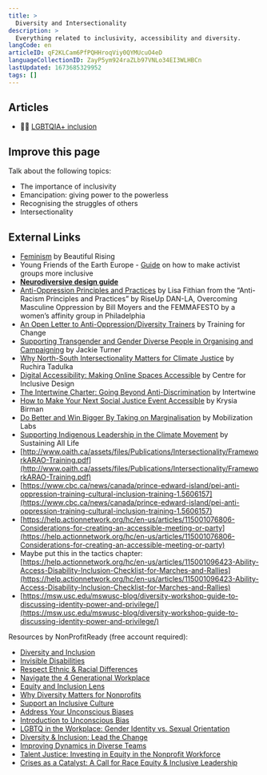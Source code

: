 ```yaml
---
title: >
  Diversity and Intersectionality
description: >
  Everything related to inclusivity, accessibility and diversity.
langCode: en
articleID: qF2KLCam6PfPQHHroqViy0QYMUcuO4eD
languageCollectionID: ZayP5ym924raZLb97VNLo34EI3WLHBCn
lastUpdated: 1673685329952
tags: []
---
```


## Articles

-   🏳️‍🌈 [LGBTQIA+ inclusion](/wellbeing/lgbtqia_inclusion)

## **Improve this page**

Talk about the following topics:

-   The importance of inclusivity
-   Emancipation: giving power to the powerless
-   Recognising the struggles of others
-   Intersectionality

## External Links

-   [Feminism](https://beautifulrising.org/tool/feminism) by Beautiful Rising
-   Young Friends of the Earth Europe - [Guide](http://www.foeeurope.org/yfoee/how-to-make-your-activist-group-more-inclusive) on how to make activist groups more inclusive
-   [**Neurodiversive design guide**](https://www.designmantic.com/community/designing-for-autistic.php)
-   [Anti-Oppression Principles and Practices](https://docs.google.com/Doc?id=dd323hvj_1203cbjhtthc) by Lisa Fithian from the “Anti-Racism Principles and Practices” by RiseUp DAN-LA, Overcoming Masculine Oppression by Bill Moyers and the FEMMAFESTO by a women’s affinity group in Philadelphia
-   [An Open Letter to Anti-Oppression/Diversity Trainers](https://www.trainingforchange.org/training_tools/an-open-letter-to-anti-oppressiondiversity-trainers/) by Training for Change
-   [Supporting Transgender and Gender Diverse People in Organising and Campaigning](https://commonslibrary.org/supporting-transgender-and-gender-diverse-people-in-organising-and-campaigning/) by Jackie Turner
-   [Why North-South Intersectionality Matters for Climate Justice](https://commonslibrary.org/why-north-south-intersectionality-matters-in-climate-justice/) by Ruchira Tadulka
-   [Digital Accessibility: Making Online Spaces Accessible](https://commonslibrary.org/digital-accessibility-making-online-spaces-accessible/) by Centre for Inclusive Design
-   [The Intertwine Charter: Going Beyond Anti-Discrimination](https://commonslibrary.org/the-intertwine-charter-going-beyond-anti-discrimination-and-towards-pro-active-change-to-welcome-others/) by Intertwine
-   [How to Make Your Next Social Justice Event Accessible](https://commonslibrary.org/how-to-make-your-social-justice-event-accessible/) by Krysia Birman
-   [Do Better and Win Bigger By Taking on Marginalisation](https://commonslibrary.org/do-better-and-win-bigger-by-taking-on-marginalisation-2/) by Mobilization Labs
-   [Supporting Indigenous Leadership in the Climate Movement](https://commonslibrary.org/supporting-indigenous-leadership-in-the-climate-movement/) by Sustaining All Life
-   [http://www.oaith.ca/assets/files/Publications/Intersectionality/FrameworkARAO-Training.pdf](http://www.oaith.ca/assets/files/Publications/Intersectionality/FrameworkARAO-Training.pdf)
-   [https://www.cbc.ca/news/canada/prince-edward-island/pei-anti-oppression-training-cultural-inclusion-training-1.5606157](https://www.cbc.ca/news/canada/prince-edward-island/pei-anti-oppression-training-cultural-inclusion-training-1.5606157)
-   [https://help.actionnetwork.org/hc/en-us/articles/115001076806-Considerations-for-creating-an-accessible-meeting-or-party](https://help.actionnetwork.org/hc/en-us/articles/115001076806-Considerations-for-creating-an-accessible-meeting-or-party)
-   Maybe put this in the tactics chapter: [https://help.actionnetwork.org/hc/en-us/articles/115001096423-Ability-Access-Disability-Inclusion-Checklist-for-Marches-and-Rallies](https://help.actionnetwork.org/hc/en-us/articles/115001096423-Ability-Access-Disability-Inclusion-Checklist-for-Marches-and-Rallies)
-   [https://msw.usc.edu/mswusc-blog/diversity-workshop-guide-to-discussing-identity-power-and-privilege/](https://msw.usc.edu/mswusc-blog/diversity-workshop-guide-to-discussing-identity-power-and-privilege/)

Resources by NonProfitReady (free account required):

-   [Diversity and Inclusion](https://ready.csod.com/ui/lms-learner-playlist/PlaylistDetails?playlistId=f4c46a86-7d62-49ea-a2d2-9d74f3c1ff0a)
-   [Invisible Disabilities](https://ready.csod.com/ui/lms-learning-details/app/course/28ccd456-ab27-4139-9e5f-0dfb9088ac25)
-   [Respect Ethnic & Racial Differences](https://ready.csod.com/ui/lms-learning-details/app/course/2e782a20-a110-4ed9-b9b5-55e94c63f241)
-   [Navigate the 4 Generational Workplace](https://ready.csod.com/ui/lms-learning-details/app/course/efaef6f4-a093-40c1-962d-dc900cc94133)
-   [Equity and Inclusion Lens](https://ready.csod.com/ui/lms-learning-details/app/course/84d3d940-be6f-4b86-8139-0ad84a6abbf2)
-   [Why Diversity Matters for Nonprofits](https://ready.csod.com/ui/lms-learning-details/app/video/9d46af38-0134-4bfb-b028-4735696c99d4)
-   [Support an Inclusive Culture](https://ready.csod.com/ui/lms-learning-details/app/curriculum/4afcf0f6-fa6c-4794-886a-2115cfdc17d6)
-   [Address Your Unconscious Biases](https://ready.csod.com/ui/lms-learning-details/app/curriculum/8180fe50-8566-4817-b5ed-56b5014a56a3)
-   [Introduction to Unconscious Bias](https://ready.csod.com/ui/lms-learning-details/app/curriculum/9bab9bd1-7f2d-4fc1-858f-eeea5c3f6b63)
-   [LGBTQ in the Workplace: Gender Identity vs. Sexual Orientation](https://ready.csod.com/ui/lms-learning-details/app/course/8b66fe68-2abc-4565-9951-f36616810fed)
-   [Diversity & Inclusion: Lead the Change](https://ready.csod.com/ui/lms-learning-details/app/course/44bad281-aec4-4b90-b958-76b2d5faf090)
-   [Improving Dynamics in Diverse Teams](https://ready.csod.com/ui/lms-learning-details/app/course/de949688-dbcd-406a-b98c-ecab86712f4a)
-   [Talent Justice: Investing in Equity in the Nonprofit Workforce](https://ready.csod.com/ui/lms-learning-details/app/curriculum/265e2e5e-698f-4d86-8014-bbe2f1088438)
-   [Crises as a Catalyst: A Call for Race Equity & Inclusive Leadership](https://ready.csod.com/ui/lms-learning-details/app/video/08816d16-3fe3-484d-acc3-ec45b1b07e40)